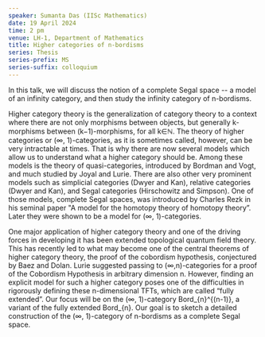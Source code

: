 ```yaml
---
speaker: Sumanta Das (IISc Mathematics)
date: 19 April 2024
time: 2 pm
venue: LH-1, Department of Mathematics
title: Higher categories of n-bordisms
series: Thesis
series-prefix: MS
series-suffix: colloquium
---
```


 In this talk, we will discuss the notion of a complete Segal space -- a model of an infinity category, and then study the infinity category of n-bordisms.

Higher category theory is the generalization of category theory to a context where there are not only morphisms between objects, but generally k-morphisms between (k−1)-morphisms, for all k∈ℕ. The theory of higher categories or (∞, 1)-categories, as it is sometimes called, however, can be very intractable at times. That is why there are now several models which allow us to understand what a higher category should be. Among these models is the theory of quasi-categories, introduced by Bordman and Vogt, and much studied by Joyal and Lurie. There are also other very prominent models such as simplicial categories (Dwyer and Kan), relative categories (Dwyer and Kan), and Segal categories (Hirschowitz and Simpson). One of those models, complete Segal spaces, was introduced by Charles Rezk in his seminal paper "A model for the homotopy theory of homotopy theory”. Later they were shown to be a model for (∞, 1)-categories.

One major application of higher category theory and one of the driving forces in developing it has been extended topological quantum field theory. This has recently led to what may become one of the central theorems of higher category theory, the proof of the cobordism hypothesis, conjectured by Baez and Dolan. Lurie suggested passing to (∞,n)-categories for a proof of the Cobordism Hypothesis in arbitrary dimension n. However, finding an explicit model for such a higher category poses one of the difficulties in rigorously defining these n-dimensional TFTs, which are called “fully extended”. Our focus will be on the (∞, 1)-category Bord_{n}^{(n-1)}, a variant of the fully extended Bord_{n}. Our goal is to sketch a detailed construction of the (∞, 1)-category of n-bordisms as a complete Segal space.

